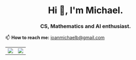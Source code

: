 <h1 align="center">Hi 👋, I'm Michael.</h1>
<h3 align="center">CS, Mathematics and AI enthusiast.</h3>

📫 **How to reach me:** ioanmichaelb@gmail.com

<!-- -->

<table>
  <tr>
    <td>
      <img src="https://github-readme-stats.vercel.app/api?username=ioanmh21&show_icons=true" />
    </td>
    <td>
      <img src="https://github-readme-stats.vercel.app/api/top-langs/?username=ioanmh21&layout=compact" />
    </td>
  </tr>
</table>




